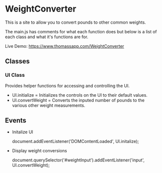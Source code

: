 # WeightConverter

This is a site to allow you to convert pounds to other common weights.

The main.js has comments for what each function does but below is a list of each class and what it's functions are for.

Live Demo: https://www.thomassapp.com/WeightConverter

## Classes

### UI Class

Provides helper functions for accessing and controlling the UI.

* UI.initialize = Initializes the controls on the UI to their default values.
* UI.convertWeight = Converts the inputed number of pounds to the various other weight measurements.

## Events

* Initalize UI

    document.addEventListener('DOMContentLoaded', UI.initalize);

* Display weight conversions

    document.querySelector('#weightInput').addEventListener('input', UI.convertWeight);